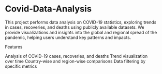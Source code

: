 # Covid-Data-Analysis

This project performs data analysis on COVID-19 statistics, exploring trends in cases, recoveries, and deaths using publicly available datasets. We provide visualizations and insights into the global and regional spread of the pandemic, helping users understand key patterns and impacts.

Features

Analysis of COVID-19 cases, recoveries, and deaths
Trend visualization over time
Country-wise and region-wise comparisons
Data filtering by specific metrics
